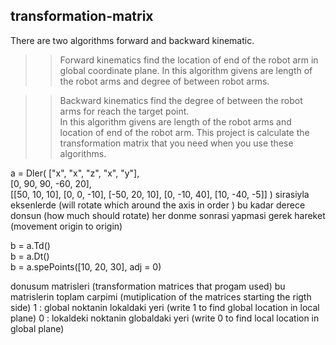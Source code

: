 ## transformation-matrix

There are two algorithms forward and backward kinematic.

>>Forward kinematics find the location of end of the robot arm in global coordinate plane.
In this algorithm givens are length of the robot arms and degree of between robot arms.

>>Backward kinematics find the degree of between the robot arms for reach the target point.       
In this algorithm givens are length of the robot arms and location of end of the robot arm.
This project is calculate the transformation matrix that you need when you use these algorithms.  





a = Dler(
                ["x", "x", "z", "x", "y"],                                              
                [0, 90, 90, -60, 20],                                                   
                [[50, 10, 10], [0, 0, -10], [-50, 20, 10], [0, -10, 40], [10, -40, -5]] 
            )
sirasiyla eksenlerde (will rotate which around the axis in order )
bu kadar derece donsun (how much should rotate)
her donme sonrasi yapmasi gerek hareket (movement origin to origin)

b = a.Td()                                
b = a.Dt()                                
b = a.spePoints([10, 20, 30], adj = 0)     
                                           
donusum matrisleri (transformation matrices that progam used)
bu matrislerin toplam carpimi (mutiplication of the matrices starting the rigth side)
1 : global noktanin lokaldaki yeri (write 1 to find global location in local plane)
0 : lokaldeki noktanin globaldaki yeri (write 0 to find local location in global plane)





